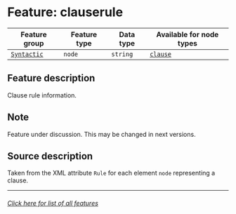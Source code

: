 # Feature: clauserule

Feature group | Feature type | Data type | Available for node types
---  | --- | --- | ---
[`Syntactic`](home.md#syntactic-features) | `node` | `string` | [`clause`](clausenodefeatures.md#readme)

## Feature description 
Clause rule information.

## Note
Feature under discussion. This may be changed in next versions.

## Source description

Taken from the XML attribute `Rule` for each element `node` representing a clause.

---
###### [Click here for list of all features](home.md#readme)
